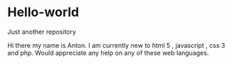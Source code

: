 # Hello-world
Just another repository

Hi there my name is Anton. I am currently new to html 5 , javascript , css 3 and php. Would appreciate any help on any of these web languages.
